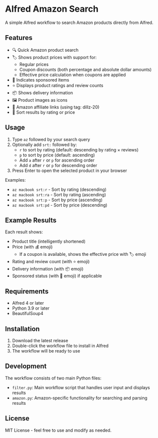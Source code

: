 # Alfred Amazon Search

A simple Alfred workflow to search Amazon products directly from Alfred.

## Features

- 🔍 Quick Amazon product search
- 🏷️ Shows product prices with support for:
  - Regular prices
  - Coupon discounts (both percentage and absolute dollar amounts)
  - Effective price calculation when coupons are applied
- 📢 Indicates sponsored items
- ⭐ Displays product ratings and review counts
- 📦 Shows delivery information
- 🖼️ Product images as icons
- 🔗 Amazon affiliate links (using tag: dillz-20)
- 🔄 Sort results by rating or price

## Usage

1. Type `az` followed by your search query
2. Optionally add `srt:` followed by:
   - `r` to sort by rating (default: descending by rating × reviews)
   - `p` to sort by price (default: ascending)
   - Add `a` after `r` or `p` for ascending order
   - Add `d` after `r` or `p` for descending order
3. Press Enter to open the selected product in your browser

Examples:
- `az macbook srt:r` - Sort by rating (descending)
- `az macbook srt:ra` - Sort by rating (ascending)
- `az macbook srt:p` - Sort by price (ascending)
- `az macbook srt:pd` - Sort by price (descending)

## Example Results

Each result shows:
- Product title (intelligently shortened)
- Price (with 💰 emoji)
  - If a coupon is available, shows the effective price with 🏷️ emoji
- Rating and review count (with ⭐ emoji)
- Delivery information (with 📦 emoji)
- Sponsored status (with 📢 emoji) if applicable

## Requirements

- Alfred 4 or later
- Python 3.9 or later
- BeautifulSoup4

## Installation

1. Download the latest release
2. Double-click the workflow file to install in Alfred
3. The workflow will be ready to use

## Development

The workflow consists of two main Python files:
- `filter.py`: Main workflow script that handles user input and displays results
- `amazon.py`: Amazon-specific functionality for searching and parsing results

## License

MIT License - feel free to use and modify as needed.
